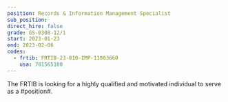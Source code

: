 ```yaml
---
position: Records & Information Management Specialist
sub_position:
direct_hire: false
grade: GS-0308-12/1
start: 2023-01-23
end: 2023-02-06
codes:
  - frtib: FRTIB-23-010-IMP-11803660
    usa: 701565100
---
```


The FRTIB is looking for a highly qualified and motivated individual to serve as a #position#.
